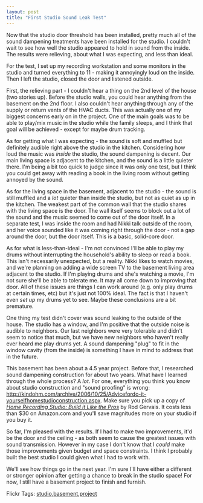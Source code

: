 ```yaml
---
layout: post
title: "First Studio Sound Leak Test"
---
```


<p>Now that the studio door threshold has been installed, pretty much all of the sound dampening treatments have been installed for the studio.  I couldn't wait to see how well the studio appeared to hold in sound from the inside.  The results were relieving, about what I was expecting, and less than ideal.</p>
  
<p>For the test, I set up my recording workstation and some monitors in the studio and turned everything to 11 - making it annoyingly loud on the inside.  Then I left the studio, closed the door and listened outside.</p>
  
<p>First, the relieving part - I couldn't hear a thing on the 2nd level of the house (two stories up).  Before the studio walls, you could hear anything from the basement on the 2nd floor.  I also couldn't hear anything through any of the supply or return vents of the HVAC ducts.  This was actually one of my biggest concerns early on in the project.  One of the main goals was to be able to play/mix music in the studio while the family sleeps, and I think that goal will be achieved - except for maybe drum tracking.</p>
  
<p>As for getting what I was expecting - the sound is soft and muffled but definitely audible right above the studio in the kitchen.  Considering how loud the music was <em>inside</em> the studio, the sound dampening is decent.  Our main living space is adjacent to the kitchen, and the sound is a little quieter there.  I'm being a bit too quick to judge since it was only one test, but I think you could get away with reading a book in the living room without getting annoyed by the sound.  </p>
  
<p>As for the living space in the basement, adjacent to the studio - the sound is still muffled and a <em>lot</em> quieter than inside the studio, but not as quiet as up in the kitchen.  The weakest part of the common wall that the studio shares with the living space is the door.  The wall itself seems to block out a lot of the sound and the music seemed to come out of the door itself.  In a separate test, I was inside the room and had Nikki talk outside of the room, and her voice sounded like it was coming right through the door - not a gap around the door, but the door itself.  This is a basic, solid-core door.</p>
  
<p>As for what is less-than-ideal - I'm not convinced I'll be able to play my drums without interrupting the household's ability to sleep or read a book.  This isn't necessarily unexpected, but a reality.  Nikki likes to watch movies, and we're planning on adding a wide screen TV to the basement living area adjacent to the studio.  If I'm playing drums and she's watching a movie, I'm not sure she'll be able to tolerate me.  It may all come down to improving that door.  All of these issues are things I can work around (e.g. only play drums at certain times, etc) but it's just not 100% ideal.  The fact is that I haven't even <em>set up</em> my drums yet to see.  Maybe these conclusions are a bit premature.  </p>
  
<p>One thing my test didn't cover was sound leaking to the outside of the house.  The studio has a window, and I'm positive that the outside noise is audible to neighbors.  Our last neighbors were very tolerable and didn't seem to notice that much, but we have new neighbors who haven't really ever heard me play drums yet.  A sound dampening "plug" to fit in the window cavity (from the inside) is something I have in mind to address that in the future.</p>
  
<p>This basement has been about a 4.5 year project.  Before that, I researched sound dampening construction for about two years.  What have I learned through the whole process?  A <em>lot</em>.  For one, everything you think you know about studio construction and "sound proofing" is wrong: <a title="http://kindohm.com/archive/2006/10/25/Advicefordo-it-yourselfhomestudioconstruction.aspx" href="http://kindohm.com/archive/2006/10/25/Advicefordo-it-yourselfhomestudioconstruction.aspx">http://kindohm.com/archive/2006/10/25/Advicefordo-it-yourselfhomestudioconstruction.aspx</a>.  Make sure you pick up a copy of <em><a href="http://www.amazon.com/Home-Recording-Studio-Build-Pros/dp/1598630342/sr=8-1/qid=1161787685/ref=sr_1_1/102-9954182-5971302?ie=UTF8&amp;s=books" target="_blank">Home Recording Studio: Build it Like the Pros</a></em> by Rod Gervais.  It costs less than $30 on Amazon.com and you'll save magnitudes more on your studio if you buy it.  </p>
  
<p>So far, I'm pleased with the results.  If I had to make two improvements, it'd be the door and the ceiling - as both seem to cause the greatest issues with sound transmission.  However in my case I don't know that I <em>could</em> make those improvements given budget and space constraints.  I think I probably built the best studio I could given what I had to work with.  </p>
  
<p>We'll see how things go in the next year.  I'm sure I'll have either a different or stronger opinion after getting a chance to break in the studio space!  For now, I still have a basement project to finish and furnish.  </p>
  
<div class="tags" id="scid:0767317B-992E-4b12-91E0-4F059A8CECA8:5e82290c-1249-48c7-bb96-ca00615da72b">Flickr Tags: <a href="http://flickr.com/photos/tags/studio" rel="tag">studio</a>,<a href="http://flickr.com/photos/tags/basement" rel="tag">basement</a>,<a href="http://flickr.com/photos/tags/project" rel="tag">project</a></div> 
